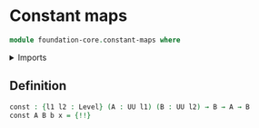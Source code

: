 # Constant maps

```agda
module foundation-core.constant-maps where
```

<details><summary>Imports</summary>

```agda
open import foundation.universe-levels
```

</details>

## Definition

```agda
const : {l1 l2 : Level} (A : UU l1) (B : UU l2) → B → A → B
const A B b x = {!!}
```
